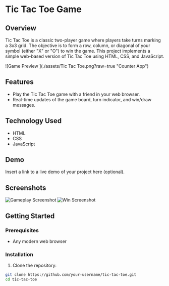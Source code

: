 # Tic Tac Toe Game 

## Overview

Tic Tac Toe is a classic two-player game where players take turns marking a 3x3 grid. The objective is to form a row, column, or diagonal of your symbol (either "X" or "O") to win the game. This project implements a simple web-based version of Tic Tac Toe using HTML, CSS, and JavaScript.

![Game Preview ](./assets/Tic Tac Toe.png?raw=true "Counter App")

## Features

- Play the Tic Tac Toe game with a friend in your web browser.
- Real-time updates of the game board, turn indicator, and win/draw messages.

## Technology Used

- HTML
- CSS
- JavaScript

## Demo

Insert a link to a live demo of your project here (optional).

## Screenshots

![Gameplay Screenshot](./screenshots/gameplay.png)
![Win Screenshot](./screenshots/win.png)

## Getting Started

### Prerequisites

- Any modern web browser

### Installation

1. Clone the repository:

```bash
git clone https://github.com/your-username/tic-tac-toe.git
cd tic-tac-toe
